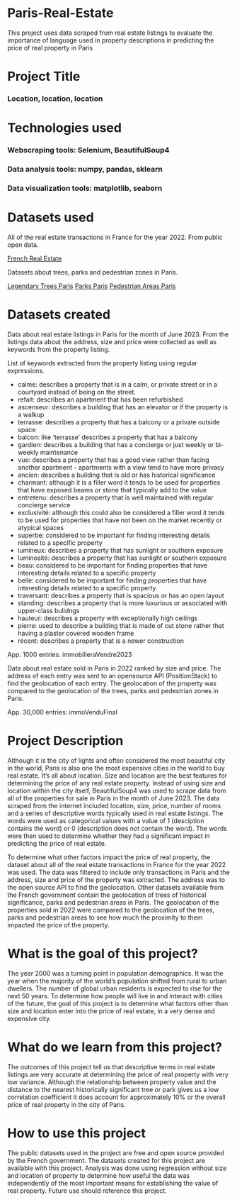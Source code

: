 # Paris-Real-Estate
This project uses data scraped from real estate listings to evaluate the importance of language used in property descriptions in predicting the price of real property in Paris

# Project Title
### Location, location, location

# Technologies used
### Webscraping tools:  Selenium, BeautifulSoup4
### Data analysis tools: numpy, pandas, sklearn
### Data visualization tools: matplotlib, seaborn

# Datasets used
All of the real estate transactions in France for the year 2022.  From public open data.

[French Real Estate]( https://www.data.gouv.fr/fr/datasets/demandes-de-valeurs-foncieres/)

Datasets about trees, parks and pedestrian zones in Paris.

[Legendary Trees Paris](https://www.data.gouv.fr/fr/datasets/les-arbres-remarquables-1/)
[Parks Paris]( https://www.data.gouv.fr/fr/datasets/ilots-de-fraicheur-equipements-activites/)
[Pedestrian Areas Paris]( https://www.data.gouv.fr/fr/datasets/aires-pietonnes-et-assimilees/)

# Datasets created
Data about real estate listings in Paris for the month of June 2023.  From the listings data about the address, size and price were collected as well as keywords from the property listing. 

List of keywords extracted from the property listing using regular expressions.
- calme: describes a property that is in a calm, or private street or in a courtyard instead of being on the street.
- refait: describes an apartment that has been refurbished
- ascenseur: describes a building that has an elevator or if the property is a walkup
- terrasse: describes a property that has a balcony or a private outside space
- balcon: like ‘terrasse’ describes a property that has a balcony
- gardien: describes a building that has a concierge or just weekly or bi-weekly maintenance
- vue: describes a property that has a good view rather than facing another apartment - apartments with a view tend to have more privacy
- ancien: describes a building that is old or has historical significance
- charmant: although it is a filler word it tends to be used for properties that have exposed beams or stone that typically add to the value
- entretenu: describes a property that is well maintained with regular concierge service 
- exclusivité: although this could also be considered a filler word it tends to be used for properties that have not been on the market recently or atypical spaces
- superbe: considered to be important for finding interesting details related to a specific property
- lumineux: describes a property that has sunlight or southern exposure
- luminosité: describes a property that has sunlight or southern exposure
- beau: considered to be important for finding properties that have interesting details related to a specific property
- belle: considered to be important for finding properties that have interesting details related to a specific property
- traversant: describes a property that is spacious or has an open layout
- standing: describes a property that is more luxurious or associated with upper-class bulidngs
- hauteur: describes a property with exceptionally high ceilings
- pierre: used to describe a building that is made of cut stone rather that having a plaster covered wooden frame
- récent: describes a property that is a newer construction

App. 1000 entries: immobilieraVendre2023

Data about real estate sold in Paris in 2022 ranked by size and price.  The address of each entry was sent to an opensource API (PositionStack) to find the geolocation of each entry.  The geolocation of the property was compared to the geolocation of the trees, parks and pedestrian zones in Paris.  

App. 30,000 entries: immoVenduFinal

# Project Description
Although it is the city of lights and often considered the most beautiful city in the world, Paris is also one the most expensive cities in the world to buy real estate.  It’s all about location.  Size and location are the best features for determining the price of any real estate property.  Instead of using size and location within the city itself, BeautifulSoup4 was used to scrape data from all of the properties for sale in Paris in the month of June 2023.  The data scraped from the internet included location, size, price, number of rooms and a series of descriptive words typically used in real estate listings.  The words were used as categorical values with a value of 1 (desciption contains the word) or 0 (description does not contain the word).  The words were then used to determine whether they had a significant impact in predicting the price of real estate.

To determine what other factors impact the price of real property, the dataset about all of the real estate transactions in France for the year 2022 was used.  The data was filtered to include only transactions in Paris and the address, size and price of the property was extracted.  The address was to the open source API to find the geolocation.  Other datasets available from the French government contain the geolocation of trees of historical significance, parks and pedestrian areas in Paris.  The geolocation of the properties sold in 2022 were compared to the geolocation of the trees, parks and pedestrian areas to see how much the proximity to them impacted the price of the property.

# What is the goal of this project?
The year 2000 was a turning point in population demographics.  It was the year when the majority of the world’s population shifted from rural to urban dwellers.  The number of global urban residents is expected to rise for the next 50 years.  To determine how people will live in and interact with cities of the future, the goal of this project is to determine what factors other than size and location enter into the price of real estate, in a very dense and expensive city.  

# What do we learn from this project?
The outcomes of this project tell us that descriptive terms in real estate listings are very accurate at determining the price of real property with very low variance.  Although the relationship between property value and the distance to the nearest historically significant tree or park gives us a low correlation coefficient it does account for approximately 10% or the overall price of real property in the city of Paris.

# How to use this project
The public datasets used in the project are free and open source provided by the French government.  The datasets created for this project are available with this project.  Analysis was done using regression without size and location of property to determine how useful the data was independently of the most important means for establishing the value of real property.  Future use should reference this project.
